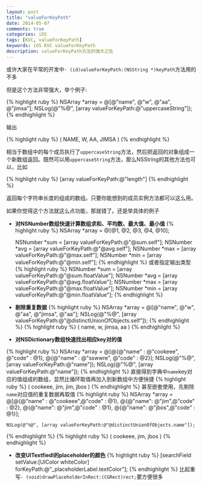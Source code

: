 ```yaml
---
layout: post
title: "valueForKeyPath"
date: 2014-05-07
comments: true
categories: iOS
tags: [KVC, valueForKeyPath]
keywords: iOS KVC valueForKeyPath
description: valueForKeyPath方法的强大之处
---
```

或许大家在平常的开发中`- (id)valueForKeyPath:(NSString *)keyPath`方法用的不多

但是这个方法非常强大，举个例子:

{% highlight ruby %}
NSArray *array = @[@"name", @"w", @"aa", @"jimsa"];
NSLog(@"%@", [array valueForKeyPath:@"uppercaseString"]);
{% endhighlight %}

输出

{% highlight ruby %}
(
    NAME,
    W,
    AA,
    JIMSA
)
{% endhighlight %}

相当于数组中的每个成员执行了`uppercaseString`方法，然后把返回的对象组成一个新数组返回。既然可以用`uppercaseString`方法，那么NSString的其他方法也可以，比如

{% highlight ruby %}
[array valueForKeyPath:@"length"]
{% endhighlight %}

返回每个字符串长度的组成的数组。只要你能想到的成员实例方法都可以这么用。

如果你觉得这个方法就这么点功能，那就错了。还是举具体的例子

- __对NSNumber数组快速计算数组求和、平均数、最大值、最小值__
{% highlight ruby %}
	NSArray *array = @[@1, @2, @3, @4, @10];
    
    NSNumber *sum = [array valueForKeyPath:@"@sum.self"];
    NSNumber *avg = [array valueForKeyPath:@"@avg.self"];
    NSNumber *max = [array valueForKeyPath:@"@max.self"];
    NSNumber *min = [array valueForKeyPath:@"@min.self"];
{% endhighlight %}
或者指定输出类型
{% highlight ruby %}
	NSNumber *sum = [array valueForKeyPath:@"@sum.floatValue"];
    NSNumber *avg = [array valueForKeyPath:@"@avg.floatValue"];
    NSNumber *max = [array valueForKeyPath:@"@max.floatValue"];
    NSNumber *min = [array valueForKeyPath:@"@min.floatValue"];
{% endhighlight %}

* __剔除重复数据__
{% highlight ruby %}
    NSArray *array = @[@"name", @"w", @"aa", @"jimsa", @"aa"];
    NSLog(@"%@", [array valueForKeyPath:@"@distinctUnionOfObjects.self"]);
{% endhighlight %}
{% highlight ruby %}
(
    name,
    w,
    jimsa,
    aa
)
{% endhighlight %}


* __对NSDictionary数组快速找出相应key对的值__

{% highlight ruby %}
 NSArray *array = @[@{@"name" : @"cookeee",
                         @"code" : @1},
                       @{@"name" : @"sswwre",
                         @"code" : @2}];
    NSLog(@"%@", [array valueForKeyPath:@"name"]);
NSLog(@"%@", [array valueForKeyPath:@"name"]);
{% endhighlight %}
直接得到字典中`name`key对应的值组成的数组，显然比循环取值再加入到新数组中方便快捷
{% highlight ruby %}
(
    cookeee,
    jim,
    jim,
    jbos
)
{% endhighlight %}
甚至嵌套使用，先剔除`name`对应值的重复数据再取值
{% highlight ruby %}
 NSArray *array = @[@{@"name" : @"cookeee",@"code" : @1},
                           @{@"name": @"jim",@"code" : @2},
                           @{@"name": @"jim",@"code" : @1},
                           @{@"name": @"jbos",@"code" : @1}];

    NSLog(@"%@", [array valueForKeyPath:@"@distinctUnionOfObjects.name"]);
{% endhighlight %}
{% highlight ruby %}
(
    cookeee,
    jim,
    jbos
)
{% endhighlight %}

* __改变UITextfiedl的placeholder的颜色__
{% highlight ruby %}
    [searchField setValue:[UIColor whiteColor] forKeyPath:@"_placeholderLabel.textColor"];
{% endhighlight %}
比起重写`- (void)drawPlaceholderInRect:(CGRect)rect;`要方便很多

